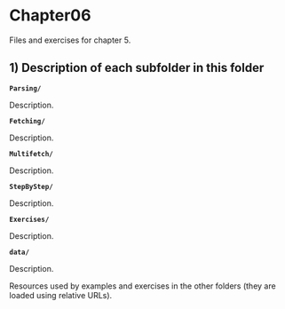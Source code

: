 # Chapter06

Files and exercises for chapter 5.

## 1) Description of each subfolder in this folder

__`Parsing/`__

Description.

__`Fetching/`__

Description.

__`Multifetch/`__

Description.

__`StepByStep/`__

Description.

__`Exercises/`__

Description.

__`data/`__

Description.

Resources used by examples and exercises in the other folders (they are loaded using relative URLs).


